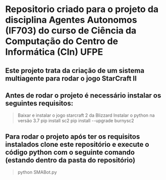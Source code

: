 # Repositorio criado para o projeto da disciplina Agentes Autonomos (IF703) do curso de Ciência da Computação do Centro de Informática (CIn) UFPE

## Este projeto trata da criação de um sistema multiagente para rodar o jogo StarCraft II

## Antes de rodar o projeto é necessário instalar os seguintes requisitos:
> Baixar e instalar o jogo starcraft 2 da Blizzard
> Instalar o python na versão 3.7
> pip install sc2
> pip install --upgrade burnysc2

## Para rodar o projeto após ter os requisitos instalados clone este repositório e execute o código python com o seguinte comando (estando dentro da pasta do repositório)
> python SMABot.py